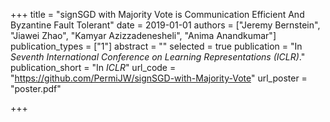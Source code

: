 +++
title = "signSGD with Majority Vote is Communication Efficient And Byzantine Fault Tolerant"
date = 2019-01-01
authors = ["Jeremy Bernstein", "Jiawei Zhao", "Kamyar Azizzadenesheli", "Anima Anandkumar"]
publication_types = ["1"]
abstract = ""
selected = true
publication = "In *Seventh International Conference on Learning Representations (ICLR)*."
publication_short = "In *ICLR*"
url_code = "https://github.com/PermiJW/signSGD-with-Majority-Vote"
url_poster = "poster.pdf"

+++
